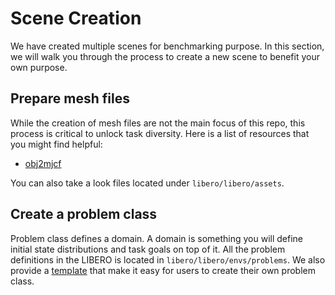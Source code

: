 # Scene Creation

We have created multiple scenes for benchmarking purpose. In this section, we will walk you through the process to create a new scene to benefit your own purpose.

## Prepare mesh files

While the creation of mesh files are not the main focus of this repo, this process is critical to unlock task diversity. Here is a list of resources that you might find helpful:
- [obj2mjcf](https://github.com/kevinzakka/obj2mjcf)

You can also take a look files located under `libero/libero/assets`.

## Create a problem class

Problem class defines a domain. A domain is something you will define initial state distributions and task goals on top of it. All the problem definitions in the LIBERO is located in `libero/libero/envs/problems`. We also provide a [template](https://github.com/Lifelong-Robot-Learning/LIBERO/blob/master/templates/problem_class_template.py) that make it easy for users to create their own problem class.